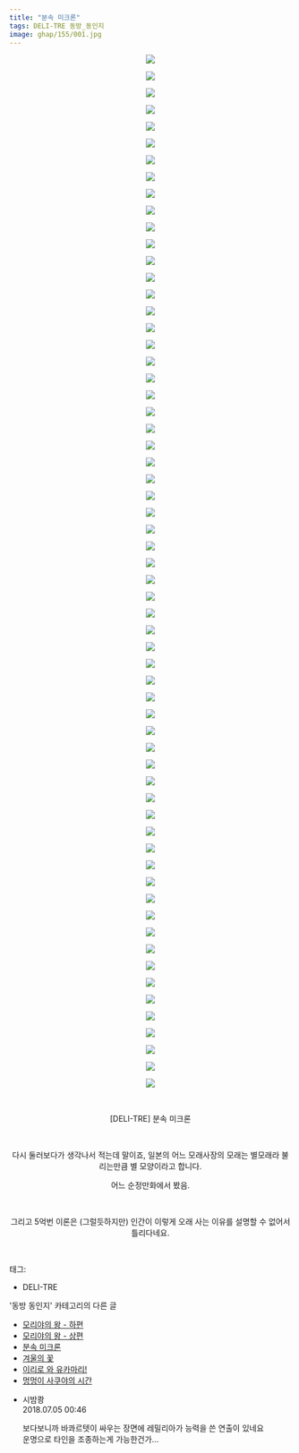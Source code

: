 ```yaml
---
title: "분속 미크론"
tags: DELI-TRE 동방_동인지
image: ghap/155/001.jpg
---
```

<div class="article">
<p style="text-align: center; clear: none; float: none;"><img src="{{ site.nasurl }}/ghap/155/001.jpg"/></p>
<p style="text-align: center; clear: none; float: none;"><img src="{{ site.nasurl }}/ghap/155/002.jpg"/></p>
<p style="text-align: center; clear: none; float: none;"><img src="{{ site.nasurl }}/ghap/155/003.jpg"/></p>
<p style="text-align: center; clear: none; float: none;"><img src="{{ site.nasurl }}/ghap/155/004.jpg"/></p>
<p style="text-align: center; clear: none; float: none;"><img src="{{ site.nasurl }}/ghap/155/005.jpg"/></p>
<p style="text-align: center; clear: none; float: none;"><img src="{{ site.nasurl }}/ghap/155/006.jpg"/></p>
<p style="text-align: center; clear: none; float: none;"><img src="{{ site.nasurl }}/ghap/155/007.jpg"/></p>
<p style="text-align: center; clear: none; float: none;"><img src="{{ site.nasurl }}/ghap/155/008.jpg"/></p>
<p style="text-align: center; clear: none; float: none;"><img src="{{ site.nasurl }}/ghap/155/009.jpg"/></p>
<p style="text-align: center; clear: none; float: none;"><img src="{{ site.nasurl }}/ghap/155/010.jpg"/></p>
<p style="text-align: center; clear: none; float: none;"><img src="{{ site.nasurl }}/ghap/155/011.jpg"/></p>
<p style="text-align: center; clear: none; float: none;"><img src="{{ site.nasurl }}/ghap/155/012.jpg"/></p>
<p style="text-align: center; clear: none; float: none;"><img src="{{ site.nasurl }}/ghap/155/013.jpg"/></p>
<p style="text-align: center; clear: none; float: none;"><img src="{{ site.nasurl }}/ghap/155/014.jpg"/></p>
<p style="text-align: center; clear: none; float: none;"><img src="{{ site.nasurl }}/ghap/155/015.jpg"/></p>
<p style="text-align: center; clear: none; float: none;"><img src="{{ site.nasurl }}/ghap/155/016.jpg"/></p>
<p style="text-align: center; clear: none; float: none;"><img src="{{ site.nasurl }}/ghap/155/017.jpg"/></p>
<p style="text-align: center; clear: none; float: none;"><img src="{{ site.nasurl }}/ghap/155/018.jpg"/></p>
<p style="text-align: center; clear: none; float: none;"><img src="{{ site.nasurl }}/ghap/155/019.jpg"/></p>
<p style="text-align: center; clear: none; float: none;"><img src="{{ site.nasurl }}/ghap/155/020.jpg"/></p>
<p style="text-align: center; clear: none; float: none;"><img src="{{ site.nasurl }}/ghap/155/021.jpg"/></p>
<p style="text-align: center; clear: none; float: none;"><img src="{{ site.nasurl }}/ghap/155/022.jpg"/></p>
<p style="text-align: center; clear: none; float: none;"><img src="{{ site.nasurl }}/ghap/155/023.jpg"/></p>
<p style="text-align: center; clear: none; float: none;"><img src="{{ site.nasurl }}/ghap/155/024.jpg"/></p>
<p style="text-align: center; clear: none; float: none;"><img src="{{ site.nasurl }}/ghap/155/025.jpg"/></p>
<p style="text-align: center; clear: none; float: none;"><img src="{{ site.nasurl }}/ghap/155/026.jpg"/></p>
<p style="text-align: center; clear: none; float: none;"><img src="{{ site.nasurl }}/ghap/155/027.jpg"/></p>
<p style="text-align: center; clear: none; float: none;"><img src="{{ site.nasurl }}/ghap/155/028.jpg"/></p>
<p style="text-align: center; clear: none; float: none;"><img src="{{ site.nasurl }}/ghap/155/029.jpg"/></p>
<p style="text-align: center; clear: none; float: none;"><img src="{{ site.nasurl }}/ghap/155/030.jpg"/></p>
<p style="text-align: center; clear: none; float: none;"><img src="{{ site.nasurl }}/ghap/155/031.jpg"/></p>
<p style="text-align: center; clear: none; float: none;"><img src="{{ site.nasurl }}/ghap/155/032.jpg"/></p>
<p style="text-align: center; clear: none; float: none;"><img src="{{ site.nasurl }}/ghap/155/033.jpg"/></p>
<p style="text-align: center; clear: none; float: none;"><img src="{{ site.nasurl }}/ghap/155/034.jpg"/></p>
<p style="text-align: center; clear: none; float: none;"><img src="{{ site.nasurl }}/ghap/155/035.jpg"/></p>
<p style="text-align: center; clear: none; float: none;"><img src="{{ site.nasurl }}/ghap/155/036.jpg"/></p>
<p style="text-align: center; clear: none; float: none;"><img src="{{ site.nasurl }}/ghap/155/037.jpg"/></p>
<p style="text-align: center; clear: none; float: none;"><img src="{{ site.nasurl }}/ghap/155/038.jpg"/></p>
<p style="text-align: center; clear: none; float: none;"><img src="{{ site.nasurl }}/ghap/155/039.jpg"/></p>
<p style="text-align: center; clear: none; float: none;"><img src="{{ site.nasurl }}/ghap/155/040.jpg"/></p>
<p style="text-align: center; clear: none; float: none;"><img src="{{ site.nasurl }}/ghap/155/041.jpg"/></p>
<p style="text-align: center; clear: none; float: none;"><img src="{{ site.nasurl }}/ghap/155/042.jpg"/></p>
<p style="text-align: center; clear: none; float: none;"><img src="{{ site.nasurl }}/ghap/155/043.jpg"/></p>
<p style="text-align: center; clear: none; float: none;"><img src="{{ site.nasurl }}/ghap/155/044.jpg"/></p>
<p style="text-align: center; clear: none; float: none;"><img src="{{ site.nasurl }}/ghap/155/045.jpg"/></p>
<p style="text-align: center; clear: none; float: none;"><img src="{{ site.nasurl }}/ghap/155/046.jpg"/></p>
<p style="text-align: center; clear: none; float: none;"><img src="{{ site.nasurl }}/ghap/155/047.jpg"/></p>
<p style="text-align: center; clear: none; float: none;"><img src="{{ site.nasurl }}/ghap/155/048.jpg"/></p>
<p style="text-align: center; clear: none; float: none;"><img src="{{ site.nasurl }}/ghap/155/049.jpg"/></p>
<p style="text-align: center; clear: none; float: none;"><img src="{{ site.nasurl }}/ghap/155/050.jpg"/></p>
<p style="text-align: center; clear: none; float: none;"><img src="{{ site.nasurl }}/ghap/155/051.jpg"/></p>
<p style="text-align: center; clear: none; float: none;"><img src="{{ site.nasurl }}/ghap/155/052.jpg"/></p>
<p style="text-align: center; clear: none; float: none;"><img src="{{ site.nasurl }}/ghap/155/053.jpg"/></p>
<p style="text-align: center; clear: none; float: none;"><img src="{{ site.nasurl }}/ghap/155/054.jpg"/></p>
<p style="text-align: center; clear: none; float: none;"><img src="{{ site.nasurl }}/ghap/155/055.jpg"/></p>
<p style="text-align: center; clear: none; float: none;"><img src="{{ site.nasurl }}/ghap/155/056.jpg"/></p>
<p style="text-align: center; clear: none; float: none;"><img src="{{ site.nasurl }}/ghap/155/057.jpg"/></p>
<p style="text-align: center; clear: none; float: none;"><img src="{{ site.nasurl }}/ghap/155/058.jpg"/></p>
<p style="text-align: center; clear: none; float: none;"><img src="{{ site.nasurl }}/ghap/155/059.jpg"/></p>
<p style="text-align: center; clear: none; float: none;"><img src="{{ site.nasurl }}/ghap/155/060.jpg"/></p>
<p style="text-align: center; clear: none; float: none;"><img src="{{ site.nasurl }}/ghap/155/061.jpg"/></p>
<p style="text-align: center; clear: none; float: none;"><img src="{{ site.nasurl }}/ghap/155/062.jpg"/></p>
<p style="text-align: center; clear: none; float: none;"><br/></p>
<p style="text-align: center; clear: none; float: none;">[DELI-TRE] 분속 미크론</p>
<p style="text-align: center; clear: none; float: none;"><br/></p>
<p style="text-align: center; clear: none; float: none;">다시 둘러보다가 생각나서 적는데 말이죠, 일본의 어느 모래사장의 모래는 별모래라 불리는만큼 별 모양이라고 합니다.</p>
<p style="text-align: center; clear: none; float: none;">어느 순정만화에서 봤음.</p>
<p style="text-align: center; clear: none; float: none;"><br/></p>
<p style="text-align: center; clear: none; float: none;">그리고 5억번 이론은 (그럴듯하지만) 인간이 이렇게 오래 사는 이유를 설명할 수 없어서 틀리다네요.</p>
<p><br/></p>
</div><div class="tagTrail">
<p>태그: </p>
<ul>
<li>DELI-TRE</li>
</ul>
</div><div class="another">
<p>'동방 동인지' 카테고리의 다른 글</p>
<ul>
<li><a href="/2016-06-18-ghap_157">모리야의 왕 - 하편</a></li>
<li><a href="/2016-06-18-ghap_156">모리야의 왕 - 상편</a></li>
<li><a href="/2016-06-18-ghap_155">분속 미크론</a></li>
<li><a href="/2016-06-18-ghap_153">겨울의 꽃</a></li>
<li><a href="/2016-06-18-ghap_152">이리로 와 유카마리!</a></li>
<li><a href="/2016-06-18-ghap_151">멍멍이 사쿠야의 시간</a></li>
</ul>
</div><div class="cb_module cb_fluid">
<div class="cb_wrt cb_profile">
<div class="comment">
<ul>
<li class="cb_thumb_off" id="comment15280770">
<div class="cb_comment_area">
<div class="cb_info_area">
<div class="cb_section">
<span class="cb_nick_name">시밤쾅</span>
</div>
<div class="cb_section">
<span class="cb_date">2018.07.05 00:46 </span>
</div>
</div>
<div class="cb_dsc_comment">
<p class="cb_dsc">
											보다보니까 바콰르텟이 싸우는 장면에 레밀리아가 능력을 쓴 연출이 있네요<br/>
운명으로 타인을 조종하는게 가능한건가...
										</p>
</div>
</div></li>
</ul>
</div>
</div><!-- commentList close -->
</div>
<br/>
<p id="refer"></p>
<br/>

